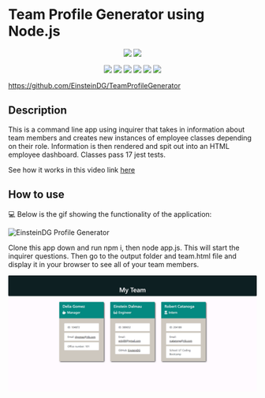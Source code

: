 # Team Profile Generator using Node.js


<p align="center">
    <img src="https://img.shields.io/github/languages/top/jpd61/README-generator"  />
    <img src="https://img.shields.io/github/issues/EinsteinDG/Professional-ReadMe-Generator" />
  
<p align="center">
    <img src="https://img.shields.io/badge/Javascript-yellow" />
    <img src="https://img.shields.io/badge/jQuery-blue"  />
    <img src="https://img.shields.io/badge/-node.js-green" />
    <img src="https://img.shields.io/badge/-inquirer-red" >
    <img src="https://img.shields.io/badge/-screencastify-lightgrey" />
    <img src="https://img.shields.io/badge/-json-orange" />
</p>

https://github.com/EinsteinDG/TeamProfileGenerator

## Description

This is a command line app using inquirer that takes in information about team members and creates new instances of employee classes depending on their role. Information is then rendered and spit out into an HTML employee dashboard. Classes pass 17 jest tests.

See how it works in this video link [here](./assets/profilegenerator.mp4/)

## How to use

💻 Below is the gif showing the functionality of the application:
  
![EinsteinDG Profile Generator](./assets/profilegenerator.gif/)

Clone this app down and run npm i, then node app.js. This will start the inquirer questions. Then go to the output folder and team.html file and display it in your browser to see all of your team members.

![App Video](./Assets/homepage.png)
